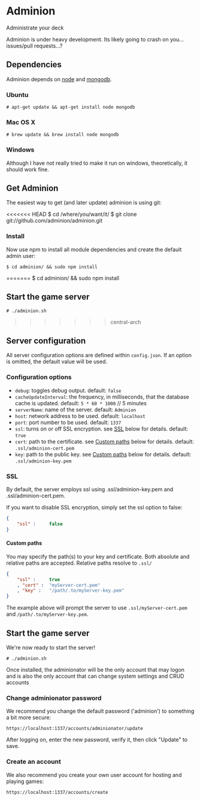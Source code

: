 Adminion
========

Administrate your deck

Adminion is under heavy development.  Its likely going to crash on you... issues/pull requests...?

## Dependencies
Adminion depends on [node](http://nodejs.org) and [mongodb](http://www.mongodb.org).  

### Ubuntu

	# apt-get update && apt-get install node mongodb

### Mac OS X

	# brew update && brew install node mongodb

### Windows 
Although I have not really tried to make it run on windows, theoretically, it should work fine.

## Get Adminion
The easiest way to get (and later update) adminion is using git:

<<<<<<< HEAD
	$ cd /where/you/want/it/
	$ git clone git://github.com/adminion/adminion.git

### Install 
Now use npm to install all module dependencies and create the default admin user:

	$ cd adminion/ && sudo npm install
=======
	$ cd adminion/ && sudo npm install
	
## Start the game server

	# ./adminion.sh
>>>>>>> central-arch

## Server configuration
All server configuration options are defined within `config.json`.  If an option is omitted, the default value will be used.

### Configuration options

* `debug`: toggles debug output. default: `false`
* `cacheUpdateInterval`: the frequency, in milliseconds, that the database cache is updated. default: `5 * 60 * 1000` // 5 minutes
* `serverName`: name of the server. default: `Adminion`
* `host`: network address to be used. default: `localhost`
* `port`: port number to be used. default: `1337`
* `ssl`: turns on or off SSL encryption. see [SSL](http://github.com/adminion/adminion#ssl) below for details. default: `true`
* `cert`: path to the certificate. see [Custom paths](http://github.com/adminion/adminion#custom-paths) below for details. default: `.ssl/adminion-cert.pem`
* `key`: path to the public key. see [Custom paths](http://github.com/adminion/adminion#custom-paths) below for details. default: `.ssl/adminion-key.pem`

### SSL
By default, the server employs ssl using .ssl/adminion-key.pem and .ssl/adminion-cert.pem.

If you want to disable SSL encryption, simply set the ssl option to false:
```json
{
	"ssl" :		false
}
```

#### Custom paths
You may specify the path(s) to your key and certificate.  Both absolute and relative paths are accepted.  Relative paths resolve to `.ssl/`
```json
{
	"ssl" :		true
	, "cert" : 	"myServer-cert.pem"
	, "key" : 	"/path/.to/myServer-key.pem"
}
```
The example above will prompt the server to use `.ssl/myServer-cert.pem` and `/path/.to/myServer-key.pem`.
	
## Start the game server
We're now ready to start the server!

	# ./adminion.sh

Once installed, the adminionator will be the only account that may logon and is also the only account that can change system settings and CRUD accounts

### Change adminionator password
We recommend you change the default password ('adminion') to something a bit more secure:

	https://localhost:1337/accounts/adminionator/update

After logging on, enter the new password, verify it, then click "Update" to save. 

### Create an account
We also recommend you create your own user account for hosting and playing games:

	https://localhost:1337/accounts/create
	
